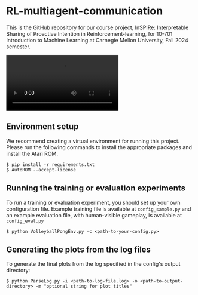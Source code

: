 # RL-multiagent-communication

This is the GitHub repository for our course project, InSPIRe: Interpretable Sharing of Proactive Intention
in Reinforcement-learning, for 10-701 Introduction to Machine Learning at Carnegie Mellon University, Fall 2024 semester.

![](https://github.com/ABS510/RL-multiagent-communication/blob/main/Example%20Game%20Play.mov)

## Environment setup
We recommend creating a virtual environment for running this project. Please run the following commands to install the appropriate packages and install the Atari ROM. 

```
$ pip install -r requirements.txt
$ AutoROM --accept-license
```

## Running the training or evaluation experiments

To run a training or evaluation experiment, you should set up your own configuration file. Example training file is available at `config_sample.py` and an example evaluation file, with human-visible gameplay, is available at `config_eval.py`
```
$ python VolleyballPongEnv.py -c <path-to-your-config.py>
```

## Generating the plots from the log files

To generate the final plots from the log specified in the config's output directory:
```
$ python ParseLog.py -i <path-to-log-file.log> -o <path-to-output-directory> -m "optional string for plot titles"
```
